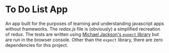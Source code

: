 # To Do List App

An app built for the purposes of learning and understanding javascript apps without frameworks. The _redax.js_ file is (obviously) a simplified recreation of redux. The tests are written using [Michael Jackson's `expect` library](https://github.com/mjackson/expect) but are run in the browser console. Other than the `expect` library, there are zero dependencies for this project.
